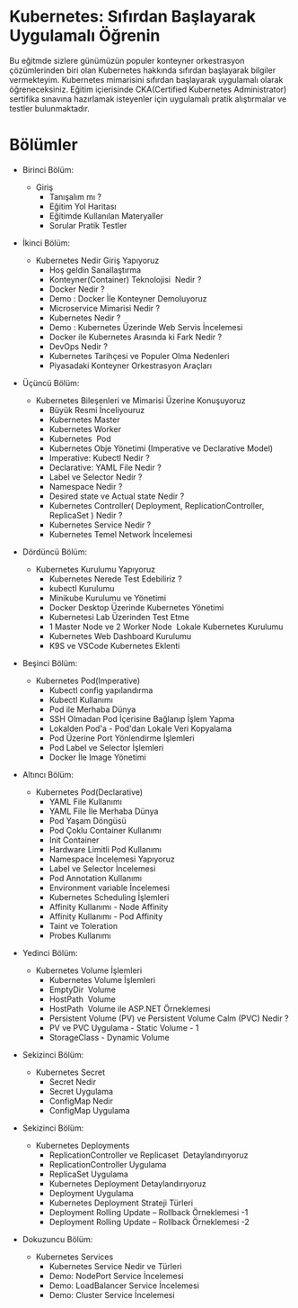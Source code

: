 # Kubernetes: Sıfırdan Başlayarak Uygulamalı Öğrenin

Bu eğitmde sizlere günümüzün populer konteyner orkestrasyon çözümlerinden biri olan Kubernetes hakkında sıfırdan başlayarak bilgiler vermekteyim. Kubernetes mimarisini sıfırdan başlayarak uygulamalı olarak öğreneceksiniz. Eğitim içierisinde CKA(Certified Kubernetes Administrator) sertifika sınavına hazırlamak isteyenler için uygulamalı pratik alıştırmalar ve testler bulunmaktadır. 

# Bölümler

- Birinci Bölüm:  
  - Giriş
    - Tanışalım mı ?
    - Eğitim Yol Haritası
    - Eğitimde Kullanılan Materyaller
    - Sorular Pratik Testler 

- İkinci Bölüm:  
  - Kubernetes Nedir Giriş Yapıyoruz
    - Hoş geldin Sanallaştırma
    - Konteyner(Container) Teknolojisi  Nedir ?
    - Docker Nedir ?
    - Demo : Docker İle Konteyner Demoluyoruz
    - Microservice Mimarisi Nedir ?
    - Kubernetes Nedir ?
    - Demo : Kubernetes Üzerinde Web Servis İncelemesi
    - Docker ile Kubernetes Arasında ki Fark Nedir ?
    - DevOps Nedir ?
    - Kubernetes Tarihçesi ve Populer Olma Nedenleri
    - Piyasadaki Konteyner Orkestrasyon Araçları

- Üçüncü Bölüm: 
  - Kubernetes Bileşenleri ve Mimarisi Üzerine Konuşuyoruz
    - Büyük Resmi İnceliyouruz
    - Kubernetes Master
    - Kubernetes Worker
    - Kubernetes  Pod
    - Kubernetes Obje Yönetimi (Imperative ve Declarative Model)
    - Imperative: Kubectl Nedir ?
    - Declarative: YAML File Nedir ?
    - Label ve Selector Nedir ?
    - Namespace Nedir ?
    - Desired state ve Actual state Nedir ?
    - Kubernetes Controller( Deployment, ReplicationController, ReplicaSet ) Nedir ?
    - Kubernetes Service Nedir ?
    - Kubernetes Temel Network İncelemesi

- Dördüncü Bölüm:  
  - Kubernetes Kurulumu Yapıyoruz
    - Kubernetes Nerede Test Edebiliriz ?
    - kubectl Kurulumu
    - Minikube Kurulumu ve Yönetimi
    - Docker Desktop Üzerinde Kubernetes Yönetimi
    - Kubernetesi Lab Üzerinden Test Etme
    - 1 Master Node ve 2 Worker Node  Lokale Kubernetes Kurulumu
    - Kubernetes Web Dashboard Kurulumu
    - K9S ve VSCode Kubernetes Eklenti


- Beşinci Bölüm:  
  - Kubernetes Pod(Imperative)
    - Kubectl config yapılandırma
    - Kubectl Kullanımı
    - Pod ile Merhaba Dünya
    - SSH Olmadan Pod İçerisine Bağlanıp İşlem Yapma
    - Lokalden Pod'a - Pod'dan Lokale Veri Kopyalama
    - Pod Üzerine Port Yönlendirme İşlemleri
    - Pod Label ve Selector İşlemleri
    - Docker İle Image Yönetimi


- Altıncı Bölüm:  
  - Kubernetes Pod(Declarative)
    - YAML File Kullanımı
    - YAML File İle Merhaba Dünya
    - Pod Yaşam Döngüsü
    - Pod Çoklu Container Kullanımı
    - Init Container
    - Hardware Limitli Pod Kullanımı
    - Namespace İncelemesi Yapıyoruz
    - Label ve Selector İncelemesi
    - Pod Annotation Kullanımı
    - Environment variable İncelemesi
    - Kubernetes Scheduling İşlemleri
    - Affinity Kullanımı - Node Affinity
    - Affinity Kullanımı - Pod Affinity
    - Taint ve Toleration
    - Probes Kullanımı

- Yedinci Bölüm:  
  - Kubernetes Volume İşlemleri
    - Kubernetes Volume İşlemleri 
    - EmptyDir  Volume 
    - HostPath  Volume 
    - HostPath  Volume ile ASP.NET Örneklemesi
    - Persistent Volume (PV) ve Persistent Volume Calm (PVC) Nedir ?
    - PV ve PVC Uygulama - Static Volume - 1
    - StorageClass - Dynamic Volume

- Sekizinci Bölüm:  
  - Kubernetes Secret 
    - Secret Nedir
    - Secret Uygulama
    - ConfigMap Nedir
    - ConfigMap Uygulama

- Sekizinci Bölüm:  
  - Kubernetes Deployments
    - ReplicationController ve Replicaset  Detaylandırıyoruz
    - ReplicationController Uygulama
    - ReplicaSet Uygulama
    - Kubernetes Deployment Detaylandırıyoruz
    - Deployment Uygulama
    - Kubernetes Deployment Strateji Türleri
    - Deployment Rolling Update – Rollback Örneklemesi -1
    - Deployment Rolling Update – Rollback Örneklemesi -2

- Dokuzuncu Bölüm:  
  - Kubernetes Services
    - Kubernetes Service Nedir ve Türleri
    - Demo: NodePort Service İncelemesi
    - Demo: LoadBalancer Service İncelemesi
    - Demo: Cluster Service İncelemesi
